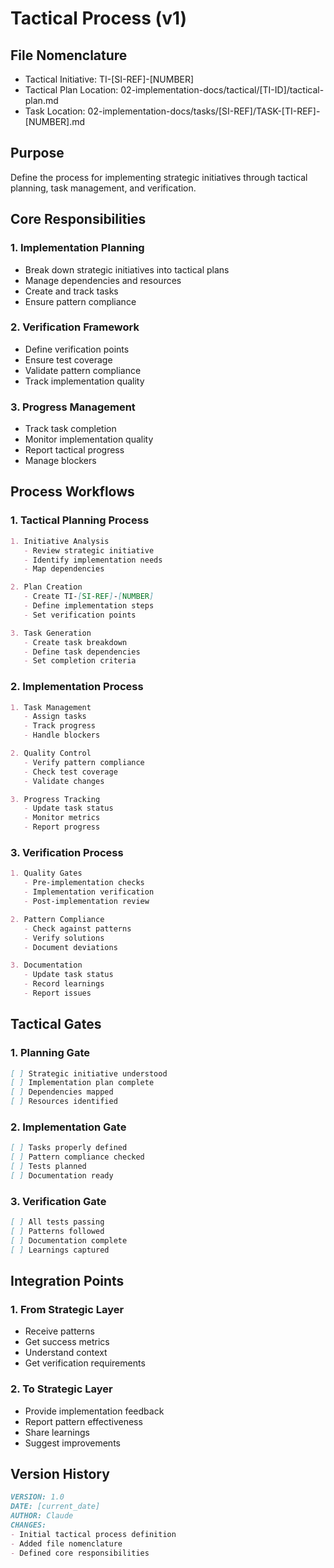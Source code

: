# Tactical Process (v1)

## File Nomenclature
- Tactical Initiative: TI-[SI-REF]-[NUMBER]
- Tactical Plan Location: 02-implementation-docs/tactical/[TI-ID]/tactical-plan.md
- Task Location: 02-implementation-docs/tasks/[SI-REF]/TASK-[TI-REF]-[NUMBER].md

## Purpose
Define the process for implementing strategic initiatives through tactical planning, task management, and verification.

## Core Responsibilities

### 1. Implementation Planning
- Break down strategic initiatives into tactical plans
- Manage dependencies and resources
- Create and track tasks
- Ensure pattern compliance

### 2. Verification Framework
- Define verification points
- Ensure test coverage
- Validate pattern compliance
- Track implementation quality

### 3. Progress Management
- Track task completion
- Monitor implementation quality
- Report tactical progress
- Manage blockers

## Process Workflows

### 1. Tactical Planning Process
```markdown
1. Initiative Analysis
   - Review strategic initiative
   - Identify implementation needs
   - Map dependencies

2. Plan Creation
   - Create TI-[SI-REF]-[NUMBER]
   - Define implementation steps
   - Set verification points

3. Task Generation
   - Create task breakdown
   - Define task dependencies
   - Set completion criteria
```

### 2. Implementation Process
```markdown
1. Task Management
   - Assign tasks
   - Track progress
   - Handle blockers

2. Quality Control
   - Verify pattern compliance
   - Check test coverage
   - Validate changes

3. Progress Tracking
   - Update task status
   - Monitor metrics
   - Report progress
```

### 3. Verification Process
```markdown
1. Quality Gates
   - Pre-implementation checks
   - Implementation verification
   - Post-implementation review

2. Pattern Compliance
   - Check against patterns
   - Verify solutions
   - Document deviations

3. Documentation
   - Update task status
   - Record learnings
   - Report issues
```

## Tactical Gates

### 1. Planning Gate
```markdown
[ ] Strategic initiative understood
[ ] Implementation plan complete
[ ] Dependencies mapped
[ ] Resources identified
```

### 2. Implementation Gate
```markdown
[ ] Tasks properly defined
[ ] Pattern compliance checked
[ ] Tests planned
[ ] Documentation ready
```

### 3. Verification Gate
```markdown
[ ] All tests passing
[ ] Patterns followed
[ ] Documentation complete
[ ] Learnings captured
```

## Integration Points

### 1. From Strategic Layer
- Receive patterns
- Get success metrics
- Understand context
- Get verification requirements

### 2. To Strategic Layer
- Provide implementation feedback
- Report pattern effectiveness
- Share learnings
- Suggest improvements

## Version History
```markdown
VERSION: 1.0
DATE: [current_date]
AUTHOR: Claude
CHANGES:
- Initial tactical process definition
- Added file nomenclature
- Defined core responsibilities
``` 